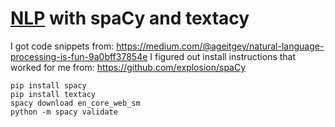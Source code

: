 # [NLP](https://en.wiktionary.org/wiki/natural_language_processing#English) with spaCy and textacy

I got code snippets from: https://medium.com/@ageitgey/natural-language-processing-is-fun-9a0bff37854e
I figured out install instructions that worked for me from: https://github.com/explosion/spaCy

```
pip install spacy
pip install textacy
spacy download en_core_web_sm
python -m spacy validate
```
